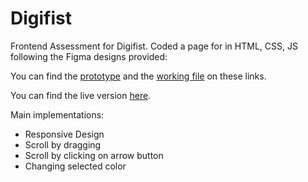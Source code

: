 # Digifist
Frontend Assessment for Digifist. Coded a page for in HTML, CSS, JS following the Figma designs provided:

You can find the [prototype](https://www.figma.com/proto/i4FkQgMVQS7P1mmM6v5QcT/Development-test?page-id=2%3A3&node-id=778%3A23250&viewport=6145%2C-3185%2C0.35&scaling=scale-down-width) and the [working file](https://www.figma.com/file/i4FkQgMVQS7P1mmM6v5QcT/Development-test?node-id=2%3A3) on these links.

You can find the live version [here](https://aesthetic-youtiao-07031b.netlify.app/).

Main implementations:
- Responsive Design
- Scroll by dragging
- Scroll by clicking on arrow button
- Changing selected color
